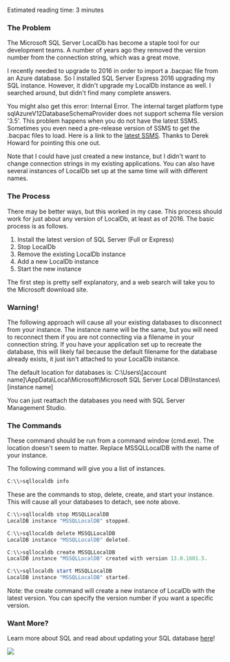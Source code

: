 

Estimated reading time: 3 minutes

### The Problem

The Microsoft SQL Server LocalDb has become a staple tool for our development teams. A number of years ago they removed the version number from the connection string, which was a great move.

I recently needed to upgrade to 2016 in order to import a .bacpac file from an Azure database. So I installed SQL Server Express 2016 upgrading my SQL instance. However, it didn't upgrade my LocalDb instance as well. I searched around, but didn't find many complete answers.

You might also get this error: Internal Error. The internal target platform type sqlAzureV12DatabaseSchemaProvider does not support schema file version '3.5'. This problem happens when you do not have the latest SSMS. Sometimes you even need a pre-release version of SSMS to get the .bacpac files to load. Here is a link to the [latest SSMS](https://msdn.microsoft.com/en-us/library/mt238290.aspx). Thanks to Derek Howard for pointing this one out.

Note that I could have just created a new instance, but I didn't want to change connection strings in my existing applications. You can also have several instances of LocalDb set up at the same time will with different names.

### The Process

There may be better ways, but this worked in my case. This process should work for just about any version of LocalDb, at least as of 2016. The basic process is as follows.

1. Install the latest version of SQL Server (Full or Express)
2. Stop LocalDb
3. Remove the existing LocalDb instance
4. Add a new LocalDb instance
5. Start the new instance

The first step is pretty self explanatory, and a web search will take you to the Microsoft download site.

### Warning!

The following approach will cause all your existing databases to disconnect from your instance. The instance name will be the same, but you will need to reconnect them if you are not connecting via a filename in your connection string. If you have your application set up to recreate the database, this will likely fail because the default filename for the database already exists, it just isn't attached to your LocalDb instance.

The default location for databases is: C:\\Users\\[account name]\\AppData\\Local\\Microsoft\\Microsoft SQL Server Local DB\\Instances\\[instance name]

You can just reattach the databases you need with SQL Server Management Studio.

### The Commands

These command should be run from a command window (cmd.exe). The location doesn't seem to matter. Replace MSSQLLocalDB with the name of your instance.

The following command will give you a list of instances.

```powershell
C:\\>sqllocaldb info
```

These are the commands to stop, delete, create, and start your instance. This will cause all your databases to detach, see note above.

```powershell
C:\\>sqllocaldb stop MSSQLLocalDB
LocalDB instance "MSSQLLocalDB" stopped.

C:\\>sqllocaldb delete MSSQLLocalDB
LocalDB instance "MSSQLLocalDB" deleted.

C:\\>sqllocaldb create MSSQLLocalDB
LocalDB instance "MSSQLLocalDB" created with version 13.0.1601.5.

C:\\>sqllocaldb start MSSQLLocalDB
LocalDB instance "MSSQLLocalDB" started.
```

Note: the create command will create a new instance of LocalDb with the latest version. You can specify the version number if you want a specific version.

### Want More?

Learn more about SQL and read about updating your SQL database [here](/updating-sql-database-use-temporal-tables-entity-framework-migration/)!

![](https://intellitect.com/wp-content/uploads/2021/04/blog-job-ad-2-1024x129.png)
